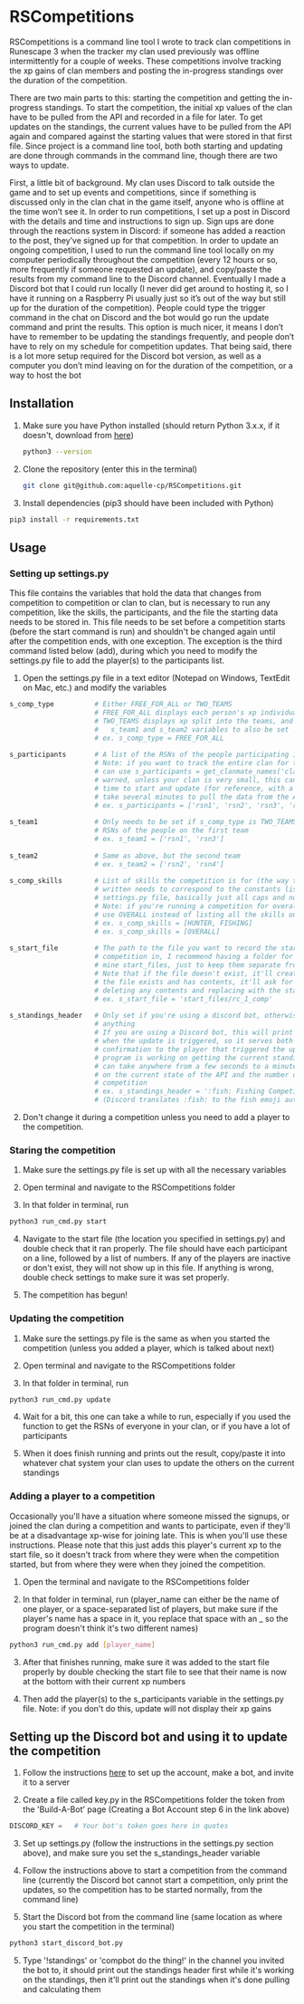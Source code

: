 # RSCompetitions

RSCompetitions is a command line tool I wrote to track clan competitions in Runescape 3 when the tracker my clan used previously was offline intermittently for a couple of weeks. These competitions involve tracking the xp gains of clan members and posting the in-progress standings over the duration of the competition. 

There are two main parts to this: starting the competition and getting the in-progress standings. To start the competition, the initial xp values of the clan have to be pulled from the API and recorded in a file for later. To get updates on the standings, the current values have to be pulled from the API again and compared against the starting values that were stored in that first file. Since project is a command line tool, both both starting and updating are done through commands in the command line, though there are two ways to update.

First, a little bit of background. My clan uses Discord to talk outside the game and to set up events and competitions, since if something is discussed only in the clan chat in the game itself, anyone who is offline at the time won’t see it. In order to run competitions, I set up a post in Discord with the details and time and instructions to sign up. Sign ups are done through the reactions system in Discord: if someone has added a reaction to the post, they’ve signed up for that competition. In order to update an ongoing competition, I used to run the command line tool locally on my computer periodically throughout the competition (every 12 hours or so, more frequently if someone requested an update), and copy/paste the results from my command line to the Discord channel. Eventually I made a Discord bot that I could run locally (I never did get around to hosting it, so I have it running on a Raspberry Pi usually just so it’s out of the way but still up for the duration of the competition). People could type the trigger command in the chat on Discord and the bot would go run the update command and print the results. This option is much nicer, it means I don’t have to remember to be updating the standings frequently, and people don’t have to rely on my schedule for competition updates. That being said, there is a lot more setup required for the Discord bot version, as well as a computer you don’t mind leaving on for the duration of the competition, or a way to host the bot

## Installation

1. Make sure you have Python installed (should return Python 3.x.x, if it doesn't, download from [here](https://www.python.org/downloads/))
    ```bash
    python3 --version
    ```

2. Clone the repository (enter this in the terminal)
    ```bash
    git clone git@github.com:aquelle-cp/RSCompetitions.git
    ```

3. Install dependencies (pip3 should have been included with Python)
```bash
pip3 install -r requirements.txt
```

## Usage

### Setting up settings.py

This file contains the variables that hold the data that changes from competition to competition or clan to clan, but is necessary to run any competition, like the skills, the participants, and the file the starting data needs to be stored in. This file needs to be set before a competition starts (before the start command is run) and shouldn't be changed again until after the competition ends, with one exception. The exception is the third command listed below (add), during which you need to modify the settings.py file to add the player(s) to the participants list.

1. Open the settings.py file in a text editor (Notepad on Windows, TextEdit on Mac, etc.) and modify the variables
```python
s_comp_type          # Either FREE_FOR_ALL or TWO_TEAMS
                     # FREE_FOR_ALL displays each person's xp individually
                     # TWO_TEAMS displays xp split into the teams, and requires the
                     #   s_team1 and s_team2 variables to also be set
                     # ex. s_comp_type = FREE_FOR_ALL
                     
s_participants       # A list of the RSNs of the people participating in the competition
                     # Note: if you want to track the entire clan for the competition, you
                     # can use s_participants = get_clanmate_names('clan name'), but be
                     # warned, unless your clan is very small, this can make it take a long
                     # time to start and update (for reference, with a clan of 40 it would
                     # take several minutes to pull the data from the API and update)
                     # ex. s_participants = ['rsn1', 'rsn2', 'rsn3', 'rsn4']
                     
s_team1              # Only needs to be set if s_comp_type is TWO_TEAMS, a list of the
                     # RSNs of the people on the first team
                     # ex. s_team1 = ['rsn1', 'rsn3']
                     
s_team2              # Same as above, but the second team
                     # ex. s_team2 = ['rsn2', 'rsn4']
                     
s_comp_skills        # List of skills the competition is for (the way the skills are
                     # written needs to correspond to the constants listed in the 
                     # settings.py file, basically just all caps and not in quotes)
                     # Note: if you're running a competition for overall xp (all skills),
                     # use OVERALL instead of listing all the skills out
                     # ex. s_comp_skills = [HUNTER, FISHING]
                     # ex. s_comp_skills = [OVERALL]
                     
s_start_file         # The path to the file you want to record the starting values for the
                     # competition in, I recommend having a folder for these files, I call
                     # mine start_files, just to keep them separate from the code
                     # Note that if the file doesn't exist, it'll create it for you, and if
                     # the file exists and has contents, it'll ask for confirmation before
                     # deleting any contents and replacing with the start files
                     # ex. s_start_file = 'start_files/rc_1_comp'
                     
s_standings_header   # Only set if you're using a discord bot, otherwise this won't do
                     # anything
                     # If you are using a Discord bot, this will print to the channel 
                     # when the update is triggered, so it serves both as a header and as
                     # confirmation to the player that triggered the update that the
                     # program is working on getting the current standings, since that
                     # can take anywhere from a few seconds to a minute or two depending
                     # on the current state of the API and the number of players in the
                     # competition
                     # ex. s_standings_header = ':fish: Fishing Competition Standings'
                     # (Discord translates :fish: to the fish emoji automatically)
```

2. Don't change it during a competition unless you need to add a player to the competition.

### Staring the competition

1. Make sure the settings.py file is set up with all the necessary variables

2. Open terminal and navigate to the RSCompetitions folder

3. In that folder in terminal, run
```bash
python3 run_cmd.py start
```

4. Navigate to the start file (the location you specified in settings.py) and double check that it ran properly. The file should have each participant on a line, followed by a list of numbers. If any of the players are inactive or don't exist, they will not show up in this file. If anything is wrong, double check settings to make sure it was set properly.

5. The competition has begun!

### Updating the competition

1. Make sure the settings.py file is the same as when you started the competition (unless you added a player, which is talked about next)

2. Open terminal and navigate to the RSCompetitions folder

3. In that folder in terminal, run 
```bash
python3 run_cmd.py update
```

4. Wait for a bit, this one can take a while to run, especially if you used the function to get the RSNs of everyone in your clan, or if you have a lot of participants

5. When it does finish running and prints out the result, copy/paste it into whatever chat system your clan uses to update the others on the current standings

### Adding a player to a competition

Occasionally you'll have a situation where someone missed the signups, or joined the clan during a competition and wants to participate, even if they'll be at a disadvantage xp-wise for joining late. This is when you'll use these instructions. Please note that this just adds this player's current xp to the start file, so it doesn't track from where they were when the competition started, but from where they were when they joined the competition.

1. Open the terminal and navigate to the RSCompetitions folder

2. In that folder in terminal, run (player_name can either be the name of one player, or a space-separated list of players, but make sure if the player's name has a space in it, you replace that space with an _ so the program doesn't think it's two different names)
```bash
python3 run_cmd.py add [player_name]
```

3. After that finishes running, make sure it was added to the start file properly by double checking the start file to see that their name is now at the bottom with their current xp numbers

4. Then add the player(s) to the s_participants variable in the settings.py file. Note: if you don't do this, update will not display their xp gains

## Setting up the Discord bot and using it to update the competition

1. Follow the instructions [here](https://discordpy.readthedocs.io/en/stable/discord.html) to set up the account, make a bot, and invite it to a server

2. Create a file called key.py in the RSCompetitions folder the token from the 'Build-A-Bot' page (Creating a Bot Account step 6 in the link above)
```python
DISCORD_KEY =   # Your bot's token goes here in quotes
```

3. Set up settings.py (follow the instructions in the settings.py section above), and make sure you set the s_standings_header variable

3. Follow the instructions above to start a competition from the command line (currently the Discord bot cannot start a competition, only print the updates, so the competition has to be started normally, from the command line)

4. Start the Discord bot from the command line (same location as where you start the competition in the terminal)
```bash
python3 start_discord_bot.py
```

5. Type '!standings' or 'compbot do the thing!' in the channel you invited the bot to, it should print out the standings header first while it's working on the standings, then it'll print out the standings when it's done pulling and calculating them


